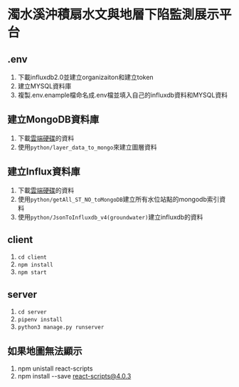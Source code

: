 # 濁水溪沖積扇水文與地層下陷監測展示平台

## .env
  1. 下載influxdb2.0並建立organizaiton和建立token
  2. 建立MYSQL資料庫
  3. 複製.env.enample檔命名成.env檔並填入自己的influxdb資料和MYSQL資料

## 建立MongoDB資料庫
  1. 下載[雲端硬碟](https://drive.google.com/drive/folders/1sXM7NQU-Hob5yAZJEGWv2PFAffOhMdpa)的資料
  2. 使用```python/layer_data_to_mongo```來建立圖層資料

## 建立Influx資料庫
  1. 下載[雲端硬碟](https://drive.google.com/drive/folders/1J4cKrxF6lQ4gm5h9bOlsseLJscmh8OOh)的資料
  3. 使用```python/getAll_ST_NO_toMongoDB```建立所有水位站點的mongodb索引資料
  4. 使用```python/JsonToInfluxdb_v4(groundwater)```建立influxdb的資料


## client

1. ```cd client```
2. ```npm install```
3. ```npm start```


## server

1. ```cd server```
2. ```pipenv install```
3. ```python3 manage.py runserver```

## 如果地圖無法顯示

1. npm unistall react-scripts
2. npm install --save react-scripts@4.0.3
